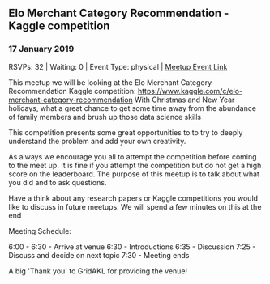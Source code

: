 ## Elo Merchant Category Recommendation - Kaggle competition
### 17 January 2019
RSVPs: 32 | Waiting: 0 | Event Type: physical | [Meetup Event Link](https://www.meetup.com/Data-Science-Discussion-Auckland/events/256963380)

This meetup we will be looking at the Elo Merchant Category Recommendation Kaggle competition: https://www.kaggle.com/c/elo-merchant-category-recommendation With Christmas and New Year holidays, what a great chance to get some time away from the abundance of family members and brush up those data science skills

This competition presents some great opportunities to to try to deeply understand the problem and add your own creativity.

As always we encourage you all to attempt the competition before coming to the meet up. It is fine if you attempt the competition but do not get a high score on the leaderboard. The purpose of this meetup is to talk about what you did and to ask questions.

Have a think about any research papers or Kaggle competitions you would like to discuss in future meetups. We will spend a few minutes on this at the end

Meeting Schedule:

6:00 - 6:30 - Arrive at venue
6:30 - Introductions
6:35 - Discussion
7:25 - Discuss and decide on next topic
7:30 - Meeting ends

A big 'Thank you' to GridAKL for providing the venue!
